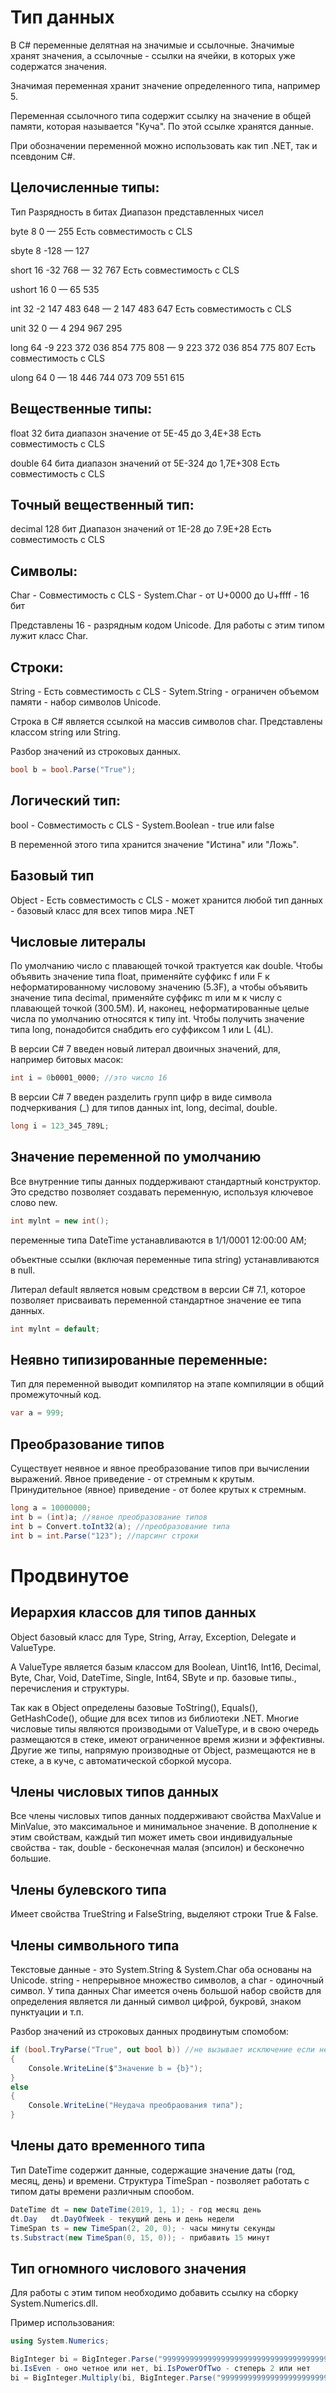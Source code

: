 # Тип данных

В C# переменные делятная на значимые и ссылочные. Значимые хранят значения, а ссылочные - ссылки на ячейки, в которых уже содержатся значения.

Значимая переменная хранит значение определенного типа, например 5.

Переменная ссылочного типа содержит ссылку на значение в общей памяти, которая называется "Куча". По этой ссылке хранятся данные.

При обозначении переменной можно использовать как тип .NET, так и псевдоним C#.

## Целочисленные типы:

Тип       Разрядность в битах        Диапазон представленных чисел

byte      8                          0 — 255                    Есть совместимость c CLS

sbyte     8                          -128 — 127

short     16                         -32 768 — 32 767           Есть совместимость c CLS

ushort    16                         0 — 65 535

int       32                         -2 147 483 648 — 2 147 483 647     Есть совместимость c CLS

unit      32                          0 — 4 294 967 295

long      64                         -9 223 372 036 854 775 808 — 9 223 372 036 854 775 807 Есть совместимость c CLS

ulong     64                         0 — 18 446 744 073 709 551 615

## Вещественные типы:

float           32 бита     диапазон значение от 5E-45 до  3,4E+38      Есть совместимость c CLS

double          64 бита     диапазон значений от 5E-324 до 1,7E+308     Есть совместимость c CLS

## Точный вещественный тип:

decimal     128 бит      Диапазон значений от 1Е-28 до 7.9Е+28      Есть совместимость c CLS

## Символы:
Char - Совместимость с CLS - System.Char  - от U+0000 до U+ffff   -  16 бит

Представлены 16 - разрядным кодом Unicode. Для работы с этим типом лужит класс Char.

## Строки:
String - Есть совместимость c CLS - Sytem.String - ограничен объемом памяти - набор символов Unicode.

Строка в C# является ссылкой на массив символов char. Представлены классом string или String.

Разбор значений из строковых данных.
```csharp
bool b = bool.Parse("True");
```

## Логический тип:

bool - Совместимость с CLS - System.Boolean - true или false

В переменной этого типа хранится значение "Истина" или "Ложь".

## Базовый тип 

Object - Есть совместимость c CLS - может хранится любой тип данных - базовый класс для всех типов мира .NET

## Числовые литералы 

По умолчанию число с плавающей точкой трактуется как double. Чтобы объявить значение типа float, применяйте суффикс f или F к неформатированному числовому значению (5.3F), а чтобы объявить значение типа decimal, применяйте суффикс m или м к числу с плавающей точкой (300.5М). И, наконец, неформатированные целые числа по умолчанию относятся к типу int. Чтобы получить значение типа long, понадобится снабдить его суффиксом 1 или L (4L).

В версии C# 7 введен новый литерал двоичных значений, для, например битовых масок:
```csharp
int i = 0b0001_0000; //это число 16
```

В версии C# 7 введен разделить групп цифр в виде символа подчеркивания (_) для типов данных int, long, decimal, double.
```csharp
long i = 123_345_789L;
```

## Значение переменной по умолчанию
Все внутренние типы данных поддерживают стандартный конструктор. Это средство позволяет создавать переменную, используя ключевое слово new.
```csharp
int mylnt = new int();
```
переменные типа DateTime устанавливаются в 1/1/0001 12:00:00 AM;

объектные ссылки (включая переменные типа string) устанавливаются в null.

Литерал default является новым средством в версии C# 7.1, которое позволяет присваивать переменной стандартное значение ее типа данных.
```csharp
int mylnt = default;
```
## Неявно типизированные переменные:

Тип для переменной выводит компилятор на этапе компиляции в общий промежуточный код.

```csharp
var a = 999;
```

## Преобразование типов

Существует неявное и явное преобразование типов при вычислении выражений. Явное приведение - от стремным к крутым. Принудительное (явное) приведение - от более крутых к стремным.

```csharp
long a = 10000000;
int b = (int)a; //явное преобразование типов
int b = Convert.toInt32(a); //преобразование типа
int b = int.Parse("123"); //парсинг строки
```



# Продвинутое

## Иерархия классов для типов данных

Object базовый класс для Type, String, Array, Exception, Delegate и ValueType. 

А ValueType является базым классом для Boolean, Uint16, Int16, Decimal, Byte, Char, Void, DateTime, Single, Int64, SByte и пр. базовые типы., перечисления и структуры.

Так как в Object определены базовые ToString(), Equals(), GetHashCode(), общие для всех типов из библиотеки .NET. Многие числовые типы являются производыми от ValueType, и в свою очередь размещаются в стеке, имеют ограниченное время жизни и эффективны. Другие же типы, напрямую производные от Object, размещаются не в стеке, а в куче, с автоматической сборкой мусора.

## Члены числовых типов данных

Все члены числовых типов данных поддерживают свойства MaxValue и MinValue, это максимальное и минимальное значение. В дополнение к этим свойствам, каждый тип может иметь свои индивидуальные свойства - так, double - бесконечная малая (эпсилон) и бесконечно большие. 

## Члены булевского типа

Имеет свойства TrueString и FalseString, выделяют строки True & False.

## Члены символьного типа

Текстовые данные - это System.String & System.Char оба основаны на Unicode. string - непрерывное множество символов, а char - одиночный символ. У типа данных Char имеется очень большой набор свойств для определения является ли данный символ цифрой, букровй, знаком пунктуации и т.п.

Разбор значений из строковых данных продвинутым спомобом:
```csharp
if (bool.TryParse("True", out bool b)) //не вызывает исключение если не может разорбать значение
{
    Console.WriteLine($"Значение b = {b}");
}
else
{
    Console.WriteLine("Неудача преобраования типа");
}
```
## Члены дато временного типа

Тип DateTime содержит данные, содержащие значение даты (год, месяц, день) и времени. Структура TimeSpan - позволяет работать с типом даты времени различным спообом.
```csharp
DateTime dt = new DateTime(2019, 1, 1); - год месяц день
dt.Day   dt.DayOfWeek - текущий день и день недели
TimeSpan ts = new TimeSpan(2, 20, 0); - часы минуты секунды
ts.Substract(new TimeSpan(0, 15, 0)); - прибавить 15 минут
```

## Тип огномного числового значения
Для работы с этим типом необходимо добавить ссылку на сборку System.Numerics.dll. 

Пример использования:
```csharp
using System.Numerics;

BigInteger bi = BigInteger.Parse("999999999999999999999999999999999999999999");
bi.IsEven - оно четное или нет, bi.IsPowerOfTwo - степерь 2 или нет
bi = BigInteger.Multiply(bi, BigInteger.Parse("99999999999999999999999999999999"))
```


